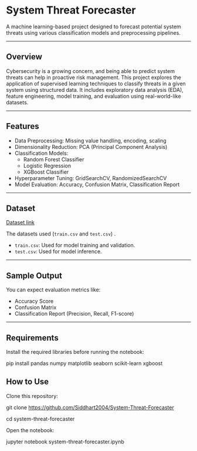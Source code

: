 # System Threat Forecaster

A machine learning-based project designed to forecast potential system threats using various classification models and preprocessing pipelines.

---

## Overview

Cybersecurity is a growing concern, and being able to predict system threats can help in proactive risk management. This project explores the application of supervised learning techniques to classify threats in a given system using structured data. It includes exploratory data analysis (EDA), feature engineering, model training, and evaluation using real-world-like datasets.

---

## Features

- Data Preprocessing: Missing value handling, encoding, scaling
- Dimensionality Reduction: PCA (Principal Component Analysis)
- Classification Models: 
  - Random Forest Classifier
  - Logistic Regression
  - XGBoost Classifier
- Hyperparameter Tuning: GridSearchCV, RandomizedSearchCV
- Model Evaluation: Accuracy, Confusion Matrix, Classification Report

---

## Dataset

[Dataset link](https://drive.google.com/drive/folders/1ks6mVzhXVwOIqRjNjA3vkrt2GwNe2qLN?usp=sharing)

The datasets used (`train.csv` and `test.csv`) .

- `train.csv`: Used for model training and validation.
- `test.csv`: Used for model inference.

---

## Sample Output

You can expect evaluation metrics like:

- Accuracy Score  
- Confusion Matrix  
- Classification Report (Precision, Recall, F1-score)
  
---

## Requirements

Install the required libraries before running the notebook:

pip install pandas numpy matplotlib seaborn scikit-learn xgboost

## How to Use
Clone this repository:

git clone https://github.com/Siddhart2004/System-Threat-Forecaster

cd system-threat-forecaster

Open the notebook:

jupyter notebook system-threat-forecaster.ipynb
